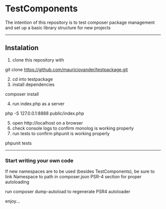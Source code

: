# TestComponents #

The intention of this repository is to 
test composer package management and 
set up a basic library structure for 
new projects

--- 

## Instalation ##

1. clone this repository with 

  git clone https://github.com/mauriciovander/testpackage.git

2. cd into testpackage
3. install dependencies

  composer install
  
4. run index.php as a server

  php -S 127.0.0.1:8888 public/index.php
  
5. open http://localhost on a browser
6. check console logs to confirm monolog is working properly
7. run tests to confirm phpunit is working properly

 phpunit tests

---

### Start writing your own code ###

If new namespaces are to be used (besides TestComponents),
be sure to link Namespace to path in composer.json PSR-4 
section for proper autoloading

run composer dump-autoload to regenerate PSR4 autoloader

enjoy...
